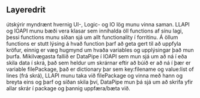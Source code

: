 ## Layeredrit

útskýrir myndrænt hvernig UI-, Logic- og IO lög munu vinna saman.
LLAPI og IOAPI munu bæði vera klasar sem innihalda öll functions af sínu lagi,
þessi functions munu síðan sjá um allt functionality í forritinu.
Á öllum functions er stutt lýsing á hvað function þarf að geta gert til að uppfyla kröfur,
einnig er væg hugmynd um hvaða variables og upplýsingar það mun þurfa.
Mikilvægasta fallið er DataPipe í IOAPI sem mun sjá um að ná í eða skila data í skrá,
það sem heldur um skrárnar eftir að búið er að ná í þær er variable filePackage,
það er dictionary þar sem key:filename og value:list of lines (frá skrá),
LLAPI munu taka við filePackage og vinna með hann og breyta eins og þarf og síðan skila því,
DataPipe mun þá sjá um að skrifa yfir allar skrár í package og þannig uppfæra/bæta við.
